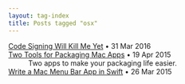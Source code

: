 ```yaml
---
layout: tag-index
title: Posts tagged "osx"
---
```

<dl>
  <dt>
    <a href="/2016/03/31/code-signing-will-kill-me-yet/">Code Signing Will Kill Me Yet</a>
    <span class="post-date">&bull; 31 Mar 2016</span>
  </dt>
  <dt>
    <a href="/2015/04/19/two-tools-for-packaging-mac-apps/">Two Tools for Packaging Mac Apps</a>
    <span class="post-date">&bull; 19 Apr 2015</span>
  </dt>
<dd>Two apps to make your packaging life easier.</dd>  <dt>
    <a href="/2015/03/26/write-a-mac-menu-bar-app-in-swift/">Write a Mac Menu Bar App in Swift</a>
    <span class="post-date">&bull; 26 Mar 2015</span>
  </dt>
</dd>
